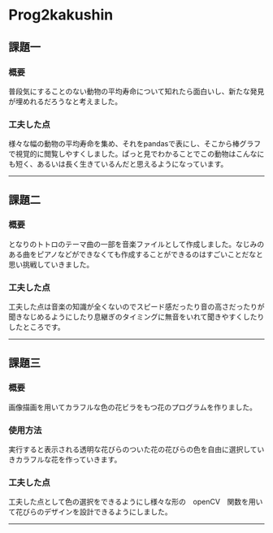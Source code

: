 # Prog2kakushin

## 課題一
### 概要
普段気にすることのない動物の平均寿命について知れたら面白いし、新たな発見が埋めれるだろうなと考えました。
### 工夫した点
様々な幅の動物の平均寿命を集め、それをpandasで表にし、そこから棒グラフで視覚的に閲覧しやすくしました。ぱっと見でわかることでこの動物はこんなにも短く、あるいは長く生きているんだと思えるようになっています。
***
## 課題二
### 概要
となりのトトロのテーマ曲の一部を音楽ファイルとして作成しました。なじみのある曲をピアノなどができなくても作成することができるのはすごいことだなと思い挑戦していきました。
### 工夫した点
工夫した点は音楽の知識が全くないのでスピード感だったり音の高さだったりが聞きなじめるようにしたり息継ぎのタイミングに無音をいれて聞きやすくしたりしたところです。
***
## 課題三
### 概要
画像描画を用いてカラフルな色の花ビラをもつ花のプログラムを作りました。
### 使用方法
実行すると表示される透明な花びらのついた花の花びらの色を自由に選択していきカラフルな花を作っていきます。
### 工夫した点
工夫した点として色の選択をできるようにし様々な形の　openCV　関数を用いて花びらのデザインを設計できるようにしました。
***
